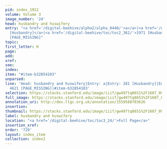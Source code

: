 ```yaml
---
pid: index_1912
volume: Volume 3
image_number: '24'
head: husbandry and huswifery
entry: "<a href='/digital-beehive/alpha2/alpha_0440/'>a</a>|<a href='/digital-beehive/num2/num_0315/'>281
  [Husbandry]</a>|<a href='/digital-beehive/toc/toc2_362/'>1971 [Husbandry]</a>|4621
  [PAGE_MISSING]"
topic: 
first_letter: H
page: 
add: 
xref: 
see: 
index: 
item: "#item-b32854103"
unparsed: 
line: 'Head: husbandry and huswifery|Entry: a|Entry: 281 [Husbandry]|Entry: 1971 [Husbandry]|Entry:
  4621 [PAGE_MISSING]|#item-b32854103'
selection: https://stacks.stanford.edu/image/iiif/gw497tq8651%2F1607_0967/1859,2784,681,201/full/0/default.jpg
full_image: https://stacks.stanford.edu/image/iiif/gw497tq8651%2F1607_0967/full/full/0/default.jpg
annotation_uri: http://dev.llgc.org.uk/annotation/1559588703626
insertion: 
thumbnail: https://stacks.stanford.edu/image/iiif/gw497tq8651%2F1607_0967/1859,2784,681,201/150,/0/default.jpg
label: husbandry and huswifery
location: "<a href='/digital-beehive/toc/toc3_24/'>Full Page</a>"
insertion_xref: 
order: '729'
layout: index_item
collection: index2
---
```

